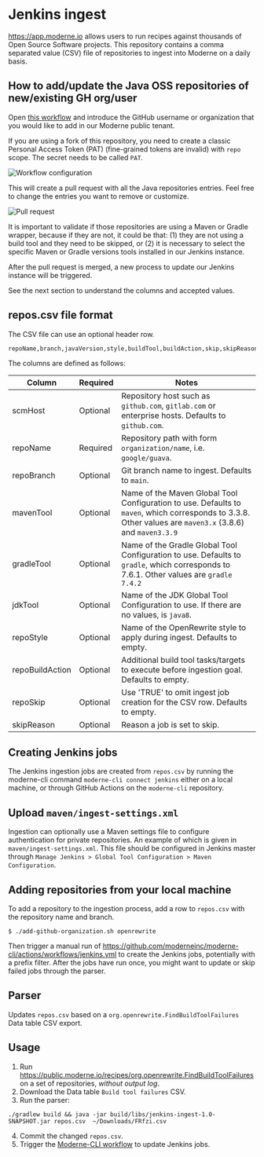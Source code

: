 # Jenkins ingest

https://app.moderne.io allows users to run recipes against thousands of Open Source Software projects.
This repository contains a comma separated value (CSV) file of repositories to ingest into Moderne on a daily basis.

## How to add/update the Java OSS repositories of new/existing GH org/user

Open [this workflow](https://github.com/moderneinc/jenkins-ingest/actions/workflows/addGitHubOrganization.yaml) 
and introduce the GitHub username or organization that you would like to add in our Moderne public tenant.  

If you are using a fork of this repository, you need to create a classic Personal Access Token (PAT) (fine-grained tokens 
are invalid) with `repo` scope. The secret needs to be called `PAT`. 

![Workflow configuration](/assets/images/workflow.png "workflow configuration")

This will create a pull request with all the Java repositories entries. Feel free to change 
the entries you want to remove or customize. 

![Pull request](/assets/images/auto-pull-request.png "Pull request")

It is important to validate if those repositories are using a Maven or Gradle wrapper, because
if they are not, it could be that: (1) they are not using a build tool and they need to be skipped, 
or (2) it is necessary to select the specific Maven or Gradle versions tools installed 
in our Jenkins instance.

After the pull request is merged, a new process to update our Jenkins instance will be triggered.

See the next section to understand the columns and accepted values.

## repos.csv file format
The CSV file can use an optional header row.
```csv
repoName,branch,javaVersion,style,buildTool,buildAction,skip,skipReason
```

The columns are defined as follows:

| Column          | Required | Notes                                                                                             |
|-----------------|----------|---------------------------------------------------------------------------------------------------|
| scmHost         | Optional | Repository host such as `github.com`, `gitlab.com` or enterprise hosts. Defaults to `github.com`. |
| repoName        | Required | Repository path with form `organization/name`, i.e. `google/guava`.                               |
| repoBranch      | Optional | Git branch name to ingest. Defaults to `main`.                                                       |
| mavenTool       | Optional | Name of the Maven Global Tool Configuration to use. Defaults to `maven`, which corresponds to 3.3.8. Other values are `maven3.x` (3.8.6) and `maven3.3.9`|
| gradleTool      | Optional | Name of the Gradle Global Tool Configuration to use. Defaults to `gradle`, which corresponds to 7.6.1. Other values are `gradle 7.4.2`                        |
| jdkTool         | Optional | Name of the JDK Global Tool Configuration to use. If there are no values, is `java8`.             |
| repoStyle       | Optional | Name of the OpenRewrite style to apply during ingest. Defaults to empty.                          |
| repoBuildAction | Optional | Additional build tool tasks/targets to execute before ingestion goal. Defaults to empty.          |
| repoSkip        | Optional | Use 'TRUE' to omit ingest job creation for the CSV row. Defaults to empty.                        |
| skipReason      | Optional | Reason a job is set to skip.                                                                      |

## Creating Jenkins jobs
The Jenkins ingestion jobs are created from `repos.csv` by running the moderne-cli command `moderne-cli connect jenkins`
either on a local machine, or through GitHub Actions on the `moderne-cli` repository.

## Upload `maven/ingest-settings.xml`
Ingestion can optionally use a Maven settings file to configure authentication for private repositories.
An example of which is given in `maven/ingest-settings.xml`.
This file should be configured in Jenkins master through `Manage Jenkins > Global Tool Configuration > Maven Configuration`.

## Adding repositories from your local machine
To add a repository to the ingestion process, add a row to `repos.csv` with the repository name and branch.

```shell
$ ./add-github-organization.sh openrewrite
```

Then trigger a manual run of https://github.com/moderneinc/moderne-cli/actions/workflows/jenkins.yml to create the Jenkins jobs, potentially with a prefix filter.
After the jobs have run once, you might want to update or skip failed jobs through the parser.

## Parser

Updates `repos.csv` based on a `org.openrewrite.FindBuildToolFailures` Data table CSV export.

## Usage

1. Run https://public.moderne.io/recipes/org.openrewrite.FindBuildToolFailures on a set of repositories, _without output log_.
2. Download the Data table `Build tool failures` CSV.
3. Run the parser:
```shell
./gradlew build && java -jar build/libs/jenkins-ingest-1.0-SNAPSHOT.jar repos.csv  ~/Downloads/FRfzi.csv
```
4. Commit the changed `repos.csv`.
5. Trigger the [Moderne-CLI workflow](https://github.com/moderneinc/moderne-cli/actions/workflows/jenkins.yml) to update Jenkins jobs.
